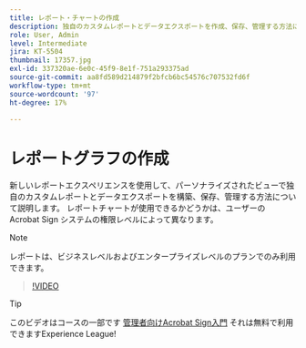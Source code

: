 ```yaml
---
title: レポート・チャートの作成
description: 独自のカスタムレポートとデータエクスポートを作成、保存、管理する方法について説明します
role: User, Admin
level: Intermediate
jira: KT-5504
thumbnail: 17357.jpg
exl-id: 337320ae-6e0c-45f9-8e1f-751a293375ad
source-git-commit: aa8fd589d214879f2bfcb6bc54576c707532fd6f
workflow-type: tm+mt
source-wordcount: '97'
ht-degree: 17%

---
```


# レポートグラフの作成

新しいレポートエクスペリエンスを使用して、パーソナライズされたビューで独自のカスタムレポートとデータエクスポートを構築、保存、管理する方法について説明します。 レポートチャートが使用できるかどうかは、ユーザーの Acrobat Sign システムの権限レベルによって異なります。

>[!NOTE]
>
>レポートは、ビジネスレベルおよびエンタープライズレベルのプランでのみ利用できます。

>[!VIDEO](https://video.tv.adobe.com/v/33812?quality=12&learn=on&hidetitle=true)

>[!TIP]
>
>このビデオはコースの一部です [管理者向けAcrobat Sign入門](https://experienceleague.adobe.com/?recommended=Sign-A-1-2020.2) それは無料で利用できますExperience League!
